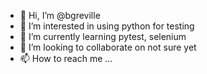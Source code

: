 - 👋 Hi, I’m @bgreville
- 👀 I’m interested in using python for testing
- 🌱 I’m currently learning pytest, selenium
- 💞️ I’m looking to collaborate on not sure yet
- 📫 How to reach me ...

<!---
bgreville/bgreville is a ✨ special ✨ repository because its `README.md` (this file) appears on your GitHub profile.
You can click the Preview link to take a look at your changes.
--->
